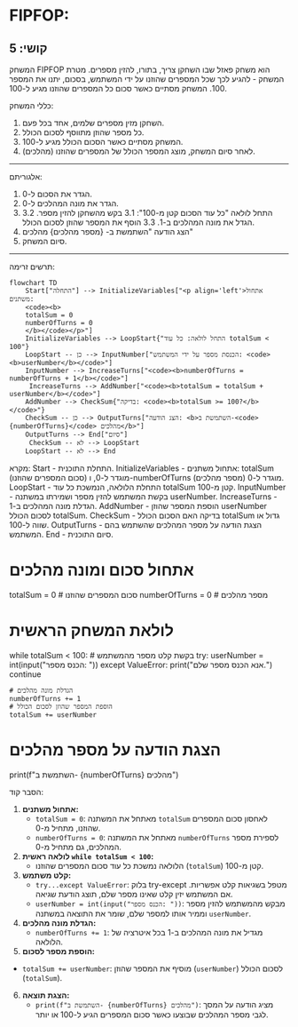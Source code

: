 FIPFOP:
=================
קושי: 5
-----------------
המשחק FIPFOP הוא משחק פאזל שבו השחקן צריך, בתורו, להזין מספרים. 
מטרת המשחק - להגיע לכך שכל המספרים שהוזנו על ידי המשתמש, בסכום, יתנו את המספר 100. 
המשחק מסתיים כאשר סכום כל המספרים שהוזנו מגיע ל-100.

כללי המשחק:
1. השחקן מזין מספרים שלמים, אחד בכל פעם.
2. כל מספר שהוזן מתווסף לסכום הכולל.
3. המשחק מסתיים כאשר הסכום הכולל מגיע ל-100.
4. לאחר סיום המשחק, מוצג המספר הכולל של המספרים שהוזנו (מהלכים).
-----------------
אלגוריתם:
1. הגדר את הסכום ל-0.
2. הגדר את מונה המהלכים ל-0.
3. התחל לולאה "כל עוד הסכום קטן מ-100":
    3.1 בקש מהשחקן להזין מספר.
    3.2 הגדל את מונה המהלכים ב-1.
    3.3 הוסף את המספר שהוזן לסכום הכולל.
4. הצג הודעה "השתמשת ב- {מספר מהלכים} מהלכים"
5. סיום המשחק.
-----------------
תרשים זרימה:
```mermaid
flowchart TD
    Start["התחלה"] --> InitializeVariables["<p align='left'>אתחול משתנים:
    <code><b>
    totalSum = 0
    numberOfTurns = 0
    </b></code></p>"]
    InitializeVariables --> LoopStart{"התחל לולאה: כל עוד totalSum < 100"}
    LoopStart -- כן --> InputNumber["הכנסת מספר על ידי המשתמש: <code><b>userNumber</b></code>"]
    InputNumber --> IncreaseTurns["<code><b>numberOfTurns = numberOfTurns + 1</b></code>"]
     IncreaseTurns --> AddNumber["<code><b>totalSum = totalSum + userNumber</b></code>"]
    AddNumber --> CheckSum{"בדיקה: <code><b>totalSum >= 100?</b></code>"}
    CheckSum -- כן --> OutputTurns["הצג הודעה: <b>השתמשת ב-<code>{numberOfTurns}</code> מהלכים</b>"]
    OutputTurns --> End["סיום"]
     CheckSum -- לא --> LoopStart
    LoopStart -- לא --> End
```

מקרא:
    Start - התחלת התוכנית.
    InitializeVariables - אתחול משתנים: totalSum (סכום המספרים שהוזנו) מוגדר ל-0, ו-numberOfTurns (מספר מהלכים) מוגדר ל-0.
    LoopStart - התחלת הלולאה, הנמשכת כל עוד totalSum קטן מ-100.
    InputNumber - בקשת המשתמש להזין מספר ושמירתו במשתנה userNumber.
    IncreaseTurns - הגדלת מונה המהלכים ב-1.
    AddNumber - הוספת המספר שהוזן userNumber לסכום הכולל totalSum.
    CheckSum - בדיקה האם הסכום הכולל totalSum גדול או שווה ל-100.
    OutputTurns - הצגת הודעה על מספר המהלכים שהשתמש בהם המשתמש.
    End - סיום התוכנית.



# אתחול סכום ומונה מהלכים
totalSum = 0 # סכום המספרים שהוזנו
numberOfTurns = 0 # מספר מהלכים

# לולאת המשחק הראשית
while totalSum < 100:
    # בקשת קלט מספר מהמשתמש
    try:
        userNumber = int(input("הכנס מספר: "))
    except ValueError:
         print("אנא הכנס מספר שלם.")
         continue
    
    # הגדלת מונה מהלכים
    numberOfTurns += 1
    # הוספת המספר שהוזן לסכום הכולל
    totalSum += userNumber

# הצגת הודעה על מספר מהלכים
print(f"השתמשת ב- {numberOfTurns} מהלכים")


הסבר קוד:
1. **אתחול משתנים:**
   - `totalSum = 0`: מאתחל את המשתנה `totalSum` לאחסון סכום המספרים שהוזנו, מתחיל מ-0.
   - `numberOfTurns = 0`: מאתחל את המשתנה `numberOfTurns` לספירת מספר המהלכים, גם מתחיל מ-0.
2. **לולאה ראשית `while totalSum < 100`:**
   -  הלולאה נמשכת כל עוד סכום המספרים שהוזנו (`totalSum`) קטן מ-100.
3. **קלט משתמש:**
    - `try...except ValueError`: בלוק try-except מטפל בשגיאות קלט אפשריות. אם המשתמש יזין קלט שאינו מספר שלם, תוצג הודעת שגיאה.
   - `userNumber = int(input("הכנס מספר: "))`: מבקש מהמשתמש להזין מספר וממיר אותו למספר שלם, שומר את התוצאה במשתנה `userNumber`.
4. **הגדלת מונה מהלכים:**
   - `numberOfTurns += 1`: מגדיל את מונה המהלכים ב-1 בכל איטרציה של הלולאה.
5.  **הוספת מספר לסכום:**
   -  `totalSum += userNumber`: מוסיף את המספר שהוזן (`userNumber`) לסכום הכולל (`totalSum`).
6.  **הצגת תוצאה:**
    - `print(f"השתמשת ב- {numberOfTurns} מהלכים")`: מציג הודעה על המסך לגבי מספר המהלכים שבוצעו כאשר סכום המספרים הגיע ל-100 או יותר.
